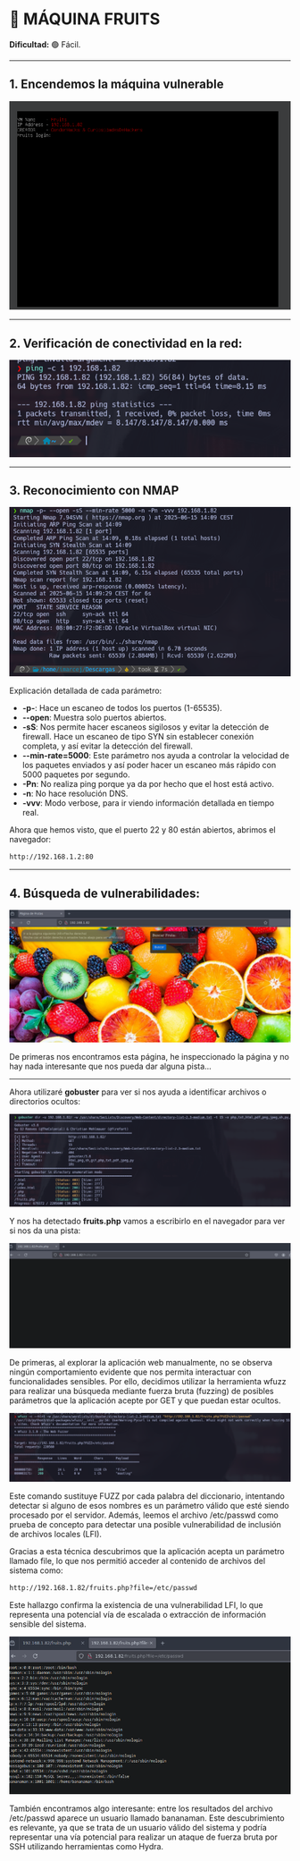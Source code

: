 # 🧠 MÁQUINA FRUITS

**Dificultad:** 🟢 Fácil.

---

## 1.  Encendemos la máquina vulnerable

![máquina](./images/1.png)

---

## 2. Verificación de conectividad en la red:

![máquina](./images/2.png)

---

## 3. Reconocimiento con **NMAP**

![máquina](./images/3.png)

Explicación detallada de cada parámetro:

- **-p-**: Hace un escaneo de todos los puertos (1-65535).
- **--open**: Muestra solo puertos abiertos.
- **-sS**: Nos permite hacer escaneos sigilosos y evitar la detección de firewall. Hace un escaneo de tipo SYN sin establecer conexión completa, y así evitar la detección del firewall.
- **--min-rate=5000**: Este parámetro nos ayuda a controlar la velocidad de los paquetes enviados y así poder hacer un escaneo más rápido con 5000 paquetes por segundo.
- **-Pn**: No realiza ping porque ya da por hecho que el host está activo.
- **-n**: No hace resolución DNS.
- **-vvv**: Modo verbose, para ir viendo información detallada en tiempo real.

Ahora que hemos visto, que el puerto 22 y 80 están abiertos, abrimos el navegador:

```bash
http://192.168.1.2:80
```

---

## 4. Búsqueda de vulnerabilidades:

![máquina](./images/4.png)

De primeras nos encontramos esta página, he inspeccionado la página y no hay nada interesante que nos pueda dar alguna pista...

---

Ahora utilizaré **gobuster** para ver si nos ayuda a identificar archivos o directorios ocultos:

![máquina](./images/5.png)

Y nos ha detectado **fruits.php** vamos a escribirlo en el navegador para ver si nos da una pista:

![máquina](./images/6.png)

De primeras, al explorar la aplicación web manualmente, no se observa ningún comportamiento evidente que nos permita interactuar con funcionalidades sensibles. Por ello, decidimos utilizar la herramienta wfuzz para realizar una búsqueda mediante fuerza bruta (fuzzing) de posibles parámetros que la aplicación acepte por GET y que puedan estar ocultos.

![máquina](./images/7.png)

Este comando sustituye FUZZ por cada palabra del diccionario, intentando detectar si alguno de esos nombres es un parámetro válido que esté siendo procesado por el servidor. Además, leemos el archivo /etc/passwd como prueba de concepto para detectar una posible vulnerabilidad de inclusión de archivos locales (LFI).

Gracias a esta técnica descubrimos que la aplicación acepta un parámetro llamado file, lo que nos permitió acceder al contenido de archivos del sistema como:

```bash
http://192.168.1.82/fruits.php?file=/etc/passwd
```

Este hallazgo confirma la existencia de una vulnerabilidad LFI, lo que representa una potencial vía de escalada o extracción de información sensible del sistema.

![máquina](./images/8.png)

También encontramos algo interesante: entre los resultados del archivo /etc/passwd aparece un usuario llamado bananaman. Este descubrimiento es relevante, ya que se trata de un usuario válido del sistema y podría representar una vía potencial para realizar un ataque de fuerza bruta por SSH utilizando herramientas como Hydra.







